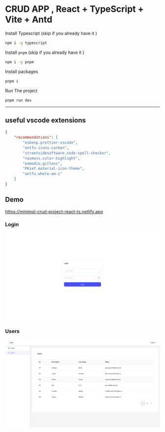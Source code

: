 # CRUD APP , React + TypeScript + Vite + Antd

Install Typescript (skip if you already have it )

```bash
npm i -g typescript

```

Install `pnpm` (skip if you already have it )

```bash
npm i -g pnpm
```

Install packages

```bash
pnpm i
```

Run The project

```bash
pnpm run dev
```

---

## useful vscode extensions

```json
{
	"recommendations": [
		"esbenp.prettier-vscode",
		"antfu.icons-carbon",
		"streetsidesoftware.code-spell-checker",
		"naumovs.color-highlight",
		"eamodio.gitlens",
		"PKief.material-icon-theme",
		"antfu.where-am-i"
	]
}
```

## Demo

https://minimal-crud-project-react-ts.netlify.app

### Login

![alt text](image.png)

### Users

![alt text](image-1.png)
